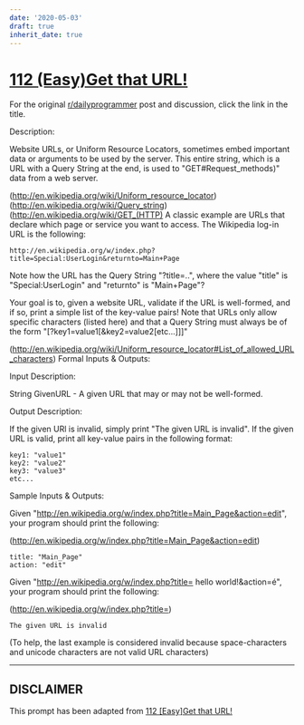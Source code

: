 ```yaml
---
date: '2020-05-03'
draft: true
inherit_date: true
---
```


# [112 (Easy)Get that URL!](https://www.reddit.com/r/dailyprogrammer/comments/137f7t/11142012_challenge_112_easyget_that_url/)

For the original [r/dailyprogrammer](https://www.reddit.com/r/dailyprogrammer/) post and discussion, click the link in the title.

Description:

Website URLs, or Uniform Resource Locators, sometimes embed important data or arguments to be used by the server. This entire string, which is a URL with a Query String at the end, is used to "GET#Request_methods)" data from a web server.

(http://en.wikipedia.org/wiki/Uniform_resource_locator)
(http://en.wikipedia.org/wiki/Query_string)
(http://en.wikipedia.org/wiki/GET_(HTTP)
A classic example are URLs that declare which page or service you want to access. The Wikipedia log-in URL is the following:


```
http://en.wikipedia.org/w/index.php?title=Special:UserLogin&returnto=Main+Page
```
Note how the URL has the Query String "?title=..", where the value "title" is "Special:UserLogin" and "returnto" is "Main+Page"?

Your goal is to, given a website URL, validate if the URL is well-formed, and if so, print a simple list of the key-value pairs! Note that URLs only allow specific characters (listed here) and that a Query String must always be of the form "<base-URL>[?key1=value1[&key2=value2[etc...]]]"

(http://en.wikipedia.org/wiki/Uniform_resource_locator#List_of_allowed_URL_characters)
Formal Inputs & Outputs:

Input Description:

String GivenURL - A given URL that may or may not be well-formed.

Output Description:

If the given URl is invalid, simply print "The given URL is invalid". If the given URL is valid, print all key-value pairs in the following format:


```
key1: "value1"
key2: "value2"
key3: "value3"
etc...
```
Sample Inputs & Outputs:

Given "http://en.wikipedia.org/w/index.php?title=Main_Page&action=edit", your program should print the following:

(http://en.wikipedia.org/w/index.php?title=Main_Page&action=edit)

```
title: "Main_Page"
action: "edit"
```
Given "http://en.wikipedia.org/w/index.php?title= hello world!&action=é", your program should print the following:

(http://en.wikipedia.org/w/index.php?title=)

```
The given URL is invalid
```
(To help, the last example is considered invalid because space-characters and unicode characters are not valid URL characters)


----
## **DISCLAIMER**
This prompt has been adapted from [112 [Easy]Get that URL!](https://www.reddit.com/r/dailyprogrammer/comments/137f7t/11142012_challenge_112_easyget_that_url/
)
